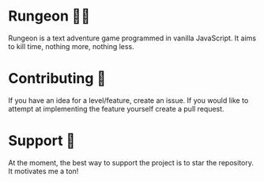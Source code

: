 # Rungeon 🏃‍♂️
Rungeon is a text adventure game programmed in vanilla JavaScript. It aims to kill time, nothing more, nothing less. 

# Contributing 📙
If you have an idea for a level/feature, create an issue. If you would like to attempt at implementing the feature yourself create a pull request. 

# Support 💖
At the moment, the best way to support the project is to star the repository. It motivates me a ton!

